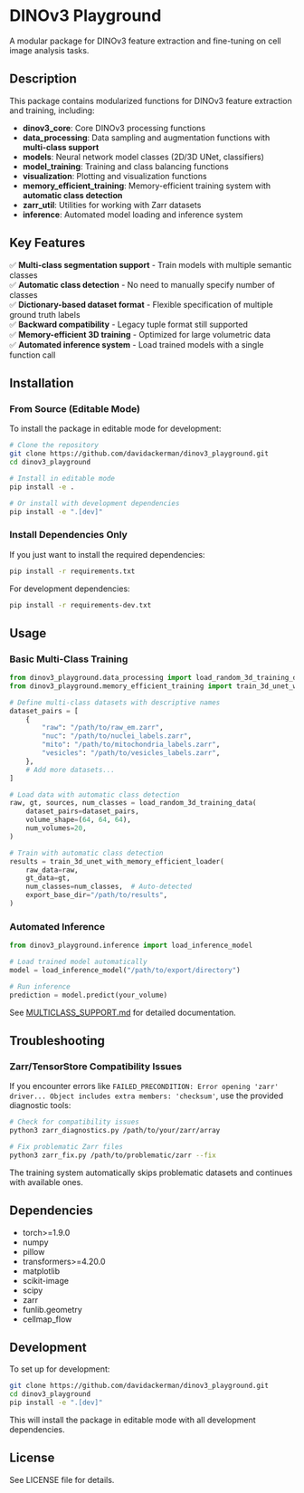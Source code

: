 # DINOv3 Playground

A modular package for DINOv3 feature extraction and fine-tuning on cell image analysis tasks.

## Description

This package contains modularized functions for DINOv3 feature extraction and training, including:

- **dinov3_core**: Core DINOv3 processing functions
- **data_processing**: Data sampling and augmentation functions with **multi-class support**
- **models**: Neural network model classes (2D/3D UNet, classifiers)
- **model_training**: Training and class balancing functions
- **visualization**: Plotting and visualization functions
- **memory_efficient_training**: Memory-efficient training system with **automatic class detection**
- **zarr_util**: Utilities for working with Zarr datasets
- **inference**: Automated model loading and inference system

## Key Features

✅ **Multi-class segmentation support** - Train models with multiple semantic classes  
✅ **Automatic class detection** - No need to manually specify number of classes  
✅ **Dictionary-based dataset format** - Flexible specification of multiple ground truth labels  
✅ **Backward compatibility** - Legacy tuple format still supported  
✅ **Memory-efficient 3D training** - Optimized for large volumetric data  
✅ **Automated inference system** - Load trained models with a single function call

## Installation

### From Source (Editable Mode)

To install the package in editable mode for development:

```bash
# Clone the repository
git clone https://github.com/davidackerman/dinov3_playground.git
cd dinov3_playground

# Install in editable mode
pip install -e .

# Or install with development dependencies
pip install -e ".[dev]"
```

### Install Dependencies Only

If you just want to install the required dependencies:

```bash
pip install -r requirements.txt
```

For development dependencies:

```bash
pip install -r requirements-dev.txt
```

## Usage

### Basic Multi-Class Training

```python
from dinov3_playground.data_processing import load_random_3d_training_data
from dinov3_playground.memory_efficient_training import train_3d_unet_with_memory_efficient_loader

# Define multi-class datasets with descriptive names
dataset_pairs = [
    {
        "raw": "/path/to/raw_em.zarr",
        "nuc": "/path/to/nuclei_labels.zarr",
        "mito": "/path/to/mitochondria_labels.zarr",
        "vesicles": "/path/to/vesicles_labels.zarr",
    },
    # Add more datasets...
]

# Load data with automatic class detection
raw, gt, sources, num_classes = load_random_3d_training_data(
    dataset_pairs=dataset_pairs,
    volume_shape=(64, 64, 64),
    num_volumes=20,
)

# Train with automatic class detection
results = train_3d_unet_with_memory_efficient_loader(
    raw_data=raw,
    gt_data=gt,
    num_classes=num_classes,  # Auto-detected
    export_base_dir="/path/to/results",
)
```

### Automated Inference

```python
from dinov3_playground.inference import load_inference_model

# Load trained model automatically
model = load_inference_model("/path/to/export/directory")

# Run inference
prediction = model.predict(your_volume)
```

See [MULTICLASS_SUPPORT.md](MULTICLASS_SUPPORT.md) for detailed documentation.

## Troubleshooting

### Zarr/TensorStore Compatibility Issues

If you encounter errors like `FAILED_PRECONDITION: Error opening 'zarr' driver... Object includes extra members: 'checksum'`, use the provided diagnostic tools:

```bash
# Check for compatibility issues
python3 zarr_diagnostics.py /path/to/your/zarr/array

# Fix problematic Zarr files
python3 zarr_fix.py /path/to/problematic/zarr --fix
```

The training system automatically skips problematic datasets and continues with available ones.

## Dependencies

- torch>=1.9.0
- numpy
- pillow  
- transformers>=4.20.0
- matplotlib
- scikit-image
- scipy
- zarr
- funlib.geometry
- cellmap_flow

## Development

To set up for development:

```bash
git clone https://github.com/davidackerman/dinov3_playground.git
cd dinov3_playground
pip install -e ".[dev]"
```

This will install the package in editable mode with all development dependencies.

## License

See LICENSE file for details.